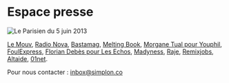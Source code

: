 Espace presse
=============

![Le Parisien du 5 juin 2013](http://puu.sh/3diQ8.png)

[Le Mouv](http://www.lemouv.fr/diffusion-une-formation-20-et-solidaire), [Radio Nova](http://www.novaplanet.com/radionova/16470/episode-erwan-kezzar-co-fondateur-de-simplonco), [Bastamag](http://www.bastamag.net/article3092.html), [Melting Book](http://www.meltingbook.com/2013/05/encourager-le-potentiel-dinnovation-des-populations-sous-representees), [Morgane Tual pour Youphil](http://techethique.blog.youphil.com/archive/2013/05/23/simplon-l-ecole-du-web-solidaire.html), [FoulExpress](http://www.foulexpress.com/2013/05/simplon-lagence-atouts-sans-risques/), [Florian Debès pour Les Echos](http://entrepreneur.lesechos.fr/entreprise/creation/actualites/simplon-co-le-nouveau-tremplin-pour-les-futurs-entrepreneurs-du-web-10029655.php), [Madyness](http://www.maddyness.com/accompagnement/2013/06/04/simplon-devenir-developpeur/), [Raje](http://www.raje.fr/archives2/3152-les-dossiers-de-la-redaction-une-formation-2-0-solidaire), [Remixjobs](https://remixjobs.com/blog/simplon-co-les-artisans-du-numerique/), [Altaide](http://www.altaide.com/blog/simplon-co-une-fabrique-de-developpeurs-web-sociale-et-solidaire/), [01net](http://pro.01net.com/editorial/597101/un-camp-d-entrainement-pour-former-des-jeunes-des-quartiers-populaires-au-web).

Pour nous contacter : [inbox@simplon.co](mailto:inbox@simplon.co)
